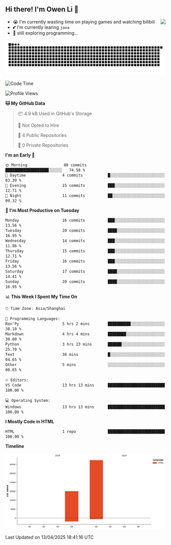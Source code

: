 ## Hi there! I'm Owen Li 👋

<a href="https://github.com/owenllli">
  <img align="right" src="https://github-readme-stats.vercel.app/api/top-langs/?username=owenllli&layout=normal" />
</a>

- 😭 I'm currently wasting time on playing games and watching bilibili
- 💕 I'm currently learing `java`
- 🤔 still exploring programming...

<!--
![Top Langs](https://github-readme-stats.vercel.app/api/top-langs/?username=owenllli&layout=normal)
-->

<picture>
  <source media="(prefers-color-scheme: dark)" srcset="https://raw.githubusercontent.com/owenllli/owenllli/output/github-snake-dark.svg" />
  <source media="(prefers-color-scheme: light)" srcset="https://raw.githubusercontent.com/owenllli/owenllli/output/github-snake.svg" />
  <img alt="github-snake" src="https://raw.githubusercontent.com/owenllli/owenllli/output/github-snake.svg" />
</picture>

<!--START_SECTION:waka-->
![Code Time](http://img.shields.io/badge/Code%20Time-133%20hrs%2025%20mins-blue)

![Profile Views](http://img.shields.io/badge/Profile%20Views-0-blue)

**🐱 My GitHub Data** 

> 📦 4.9 kB Used in GitHub's Storage 
 > 
> 🚫 Not Opted to Hire
 > 
> 📜 4 Public Repositories 
 > 
> 🔑 0 Private Repositories 
 > 
**I'm an Early 🐤** 

```text
🌞 Morning                88 commits          ███████████████████░░░░░░   74.58 % 
🌆 Daytime                4 commits           █░░░░░░░░░░░░░░░░░░░░░░░░   03.39 % 
🌃 Evening                15 commits          ███░░░░░░░░░░░░░░░░░░░░░░   12.71 % 
🌙 Night                  11 commits          ██░░░░░░░░░░░░░░░░░░░░░░░   09.32 % 
```
📅 **I'm Most Productive on Tuesday** 

```text
Monday                   16 commits          ███░░░░░░░░░░░░░░░░░░░░░░   13.56 % 
Tuesday                  20 commits          ████░░░░░░░░░░░░░░░░░░░░░   16.95 % 
Wednesday                14 commits          ███░░░░░░░░░░░░░░░░░░░░░░   11.86 % 
Thursday                 15 commits          ███░░░░░░░░░░░░░░░░░░░░░░   12.71 % 
Friday                   16 commits          ███░░░░░░░░░░░░░░░░░░░░░░   13.56 % 
Saturday                 17 commits          ████░░░░░░░░░░░░░░░░░░░░░   14.41 % 
Sunday                   20 commits          ████░░░░░░░░░░░░░░░░░░░░░   16.95 % 
```


📊 **This Week I Spent My Time On** 

```text
🕑︎ Time Zone: Asia/Shanghai

💬 Programming Languages: 
Ren'Py                   5 hrs 2 mins        ██████████░░░░░░░░░░░░░░░   38.10 % 
Markdown                 4 hrs 4 mins        ████████░░░░░░░░░░░░░░░░░   30.80 % 
Python                   3 hrs 23 mins       ██████░░░░░░░░░░░░░░░░░░░   25.70 % 
Text                     36 mins             █░░░░░░░░░░░░░░░░░░░░░░░░   04.65 % 
Other                    5 mins              ░░░░░░░░░░░░░░░░░░░░░░░░░   00.65 % 

🔥 Editors: 
VS Code                  13 hrs 13 mins      █████████████████████████   100.00 % 

💻 Operating System: 
Windows                  13 hrs 13 mins      █████████████████████████   100.00 % 
```

**I Mostly Code in HTML** 

```text
HTML                     1 repo              █████████████████████████   100.00 % 
```



**Timeline**

![Lines of Code chart](https://raw.githubusercontent.com/owenllli/owenllli/main/assets/bar_graph.png)


 Last Updated on 13/04/2025 18:41:16 UTC
<!--END_SECTION:waka-->

